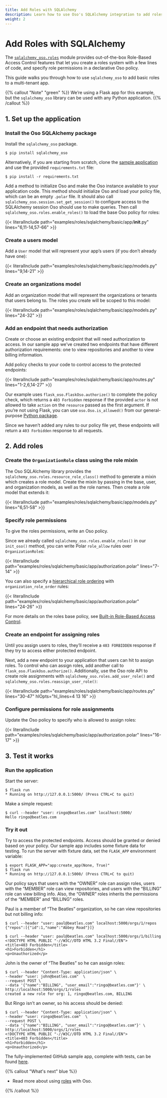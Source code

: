 ```yaml
---
title: Add Roles with SQLAlchemy
description: Learn how to use Oso's SQLAlchemy integration to add roles to a multi-tenant app.
weight: 2
---
```


# Add Roles with SQLAlchemy

The [`sqlalchemy_oso.roles`](reference/frameworks/sqlalchemy#sqlalchemy_osoroles) module
provides out-of-the-box Role-Based Access Control features that let you create
a roles system with a few lines of code, and specify role permissions in a
declarative Oso policy.

This guide walks you through how to use `sqlalchemy_oso` to add basic roles to a multi-tenant app.

{{% callout "Note" "green" %}}
We’re using a Flask app for this example, but the
`sqlalchemy_oso` library can be used with any Python application.
{{% /callout %}}

## 1. Set up the application

### Install the Oso SQLAlchemy package

Install the `sqlalchemy_oso` package.

```console
$ pip install sqlalchemy_oso
```

Alternatively, if you are starting from scratch, clone the [sample
application](https://github.com/osohq/oso-sqlalchemy-roles-guide/tree/main) and
use the provided `requirements.txt` file:

```console
$ pip install -r requirements.txt
```

Add a method to initialize Oso and make the Oso instance available to your
application code. This method should initialize Oso and load your policy file,
which can be an empty `.polar` file. It should also call
`sqlalchemy_oso.session.set_get_session()` to configure access to the
SQLAlchemy session Oso should use to make queries. Then call
`sqlalchemy_oso.roles.enable_roles()` to load the base Oso policy for roles:

{{< literalInclude path="examples/roles/sqlalchemy/basic/app/__init__.py"
                   lines="6,11-14,57-66" >}}

### Create a users model

Add a `User` model that will represent your app’s users (if you don’t already
have one):

{{< literalInclude path="examples/roles/sqlalchemy/basic/app/models.py"
                   lines="9,14-21" >}}

### Create an organizations model

Add an organization model that will represent the organizations or tenants that
users belong to. The roles you create will be scoped to this model:

{{< literalInclude path="examples/roles/sqlalchemy/basic/app/models.py"
                   lines="24-32" >}}

### Add an endpoint that needs authorization

Create or choose an existing endpoint that will need authorization to access.
In our sample app we’ve created two endpoints that have different authorization
requirements: one to view repositories and another to view billing information.

Add policy checks to your code to control access to the protected endpoints:

{{< literalInclude path="examples/roles/sqlalchemy/basic/app/routes.py"
                   lines="1-2,6,14-27" >}}

Our example uses `flask_oso.FlaskOso.authorize()` to complete the policy check,
which returns a `403 Forbidden` response if the provided `actor` is not allowed
to take `action` on the `resource` passed as the first argument. If you’re not
using Flask, you can use `oso.Oso.is_allowed()` from our general-purpose
[Python package](reference).

Since we haven’t added any rules to our policy file yet, these endpoints will
return a `403 Forbidden` response to all requests.

## 2. Add roles

### Create the `OrganizationRole` class using the role mixin

The Oso SQLAlchemy library provides the
`sqlalchemy_oso.roles.resource_role_class()` method to generate a mixin which
creates a role model. Create the mixin by passing in the base, user, and
organization models, as well as the role names. Then create a role model that
extends it:

{{< literalInclude path="examples/roles/sqlalchemy/basic/app/models.py"
                   lines="6,51-58" >}}

### Specify role permissions

To give the roles permissions, write an Oso policy.

Since we already called `sqlalchemy_oso.roles.enable_roles()` in our
`init_oso()` method, you can write Polar `role_allow` rules over
`OrganizationRole`s:

{{< literalInclude path="examples/roles/sqlalchemy/basic/app/authorization.polar"
                   lines="7-14" >}}

You can also specify a [hierarchical role
ordering](learn/roles#role-hierarchies) with `organization_role_order`
rules:

{{< literalInclude path="examples/roles/sqlalchemy/basic/app/authorization.polar"
                   lines="24-26" >}}

For more details on the roles base policy, see [Built-in Role-Based Access
Control](learn/roles).

### Create an endpoint for assigning roles

Until you assign users to roles, they’ll receive a `403 FORBIDDEN` response if
they try to access either protected endpoint.

Next, add a new endpoint to your application that users can hit to assign
roles. To control who can assign roles, add another call to
`flask_oso.FlaskOso.authorize()`. Additionally, use the Oso role API to create
role assignments with `sqlalchemy_oso.roles.add_user_role()` and
`sqlalchemy_oso.roles.reassign_user_role()`:

{{< literalInclude path="examples/roles/sqlalchemy/basic/app/routes.py"
                   lines="30-47"
                   hlOpts="hl_lines=4 13 16" >}}

### Configure permissions for role assignments

Update the Oso policy to specify who is allowed to assign roles:

{{< literalInclude path="examples/roles/sqlalchemy/basic/app/authorization.polar"
                   lines="16-17" >}}

## 3. Test it works

### Run the application

Start the server:

```console
$ flask run
* Running on http://127.0.0.1:5000/ (Press CTRL+C to quit)
```

Make a simple request:

```console
$ curl --header "user: ringo@beatles.com" localhost:5000/
Hello ringo@beatles.com
```

### Try it out

Try to access the protected endpoints. Access should be granted or denied based
on your policy. Our sample app includes some fixture data for testing. To run
the server with fixture data, set the `FLASK_APP` environment variable:

```console
$ export FLASK_APP="app:create_app(None, True)"
$ flask run
* Running on http://127.0.0.1:5000/ (Press CTRL+C to quit)
```

Our policy says that users with the “OWNER” role can assign roles, users with
the “MEMBER” role can view repositories, and users with the “BILLING” role can
view billing info. Also, the “OWNER” roles inherits the permissions of the
“MEMBER” and “BILLING” roles.

Paul is a member of “The Beatles” organization, so he can view repositories but
not billing info:

```console
$ curl --header "user: paul@beatles.com" localhost:5000/orgs/1/repos
{"repos":[{"id":1,"name":"Abbey Road"}]}

$ curl --header "user: paul@beatles.com" localhost:5000/orgs/1/billing
<!DOCTYPE HTML PUBLIC "-//W3C//DTD HTML 3.2 Final//EN">
<title>403 Forbidden</title>
<h1>Forbidden</h1>
<p>Unauthorized</p>
```

John is the owner of “The Beatles” so he can assign roles:

```console
$ curl --header "Content-Type: application/json" \
--header "user: john@beatles.com"  \
--request POST \
--data '{"name":"BILLING", "user_email":"ringo@beatles.com"}' \
http://localhost:5000/orgs/1/roles
created a new role for org: 1, ringo@beatles.com, BILLING
```

But Ringo isn’t an owner, so his access should be denied:

```console
$ curl --header "Content-Type: application/json" \
--header "user: ringo@beatles.com"  \
--request POST \
--data '{"name":"BILLING", "user_email":"ringo@beatles.com"}' \
http://localhost:5000/orgs/1/roles
<!DOCTYPE HTML PUBLIC "-//W3C//DTD HTML 3.2 Final//EN">
<title>403 Forbidden</title>
<h1>Forbidden</h1>
<p>Unauthorized</p>
```

The fully-implemented GitHub sample app, complete with tests, can be found
[here](https://github.com/osohq/oso-sqlalchemy-roles-guide/tree/basic_roles_complete).

{{% callout "What's next" blue %}}

- Read more about using [roles](learn/roles) with Oso.

{{% /callout %}}
